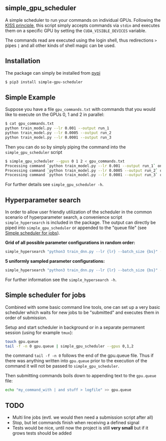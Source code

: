 simple_gpu_scheduler
--------------------

A simple scheduler to run your commands on individual GPUs.  Following the
[KISS principle](https://en.wikipedia.org/wiki/KISS_principle), this script
simply accepts commands via `stdin` and executes them on a specific GPU by
setting the `CUDA_VISIBLE_DEVICES` variable.

The commands read are executed using the login shell, thus redirections `>`
pipes `|` and all other kinds of shell magic can be used.

Installation
------------

The package can simply be installed from
[pypi](https://pypi.org/project/simple-gpu-scheduler/)
```bash
$ pip3 install simple-gpu-scheduler
```

Simple Example
--------------

Suppose you have a file `gpu_commands.txt` with commands that you would like to
execute on the GPUs 0, 1 and 2 in parallel:

```bash
$ cat gpu_commands.txt
python train_model.py --lr 0.001 --output run_1
python train_model.py --lr 0.0005 --output run_2
python train_model.py --lr 0.0001 --output run_3
```

Then you can do so by simply piping the command into the `simple_gpu_scheduler`
script
```bash
$ simple_gpu_scheduler --gpus 0 1 2 < gpu_commands.txt
Processing command `python train_model.py --lr 0.001 --output run_1` on gpu 2
Processing command `python train_model.py --lr 0.0005 --output run_2` on gpu 1
Processing command `python train_model.py --lr 0.0001 --output run_3` on gpu 0
```

For further details see `simple_gpu_scheduler -h`.

Hyperparameter search
---------------------

In order to allow user friendly utilization of the scheduler in the common
scenario of hyperparameter search, a convenience script `simple_hypersearch` is
included in the package. The output can directly be piped into
`simple_gpu_scheduler` or appended to the "queue file" (see [Simple scheduler
for jobs](#simple-scheduler-for-jobs)).

**Grid of all possible parameter configurations in random order:**
```bash
simple_hypersearch "python3 train_dnn.py --lr {lr} --batch_size {bs}" -p lr 0.001 0.0005 0.0001 -p bs 32 64 128 | simple_gpu_scheduler --gpus 0,1,2
```

**5 uniformly sampled parameter configurations:**
```bash
simple_hypersearch "python3 train_dnn.py --lr {lr} --batch_size {bs}" --n-samples 5 -p lr 0.001 0.0005 0.0001 -p bs 32 64 128 | simple_gpu_scheduler --gpus 0,1,2
```

For further information see the `simple_hypersearch -h`.

Simple scheduler for jobs
-------------------------

Combined with some basic command line tools, one can set up a very basic
scheduler which waits for new jobs to be "submitted" and executes them in order
of submission.

Setup and start scheduler in background or in a separate permanent session
(using for example `tmux`):
```bash
touch gpu.queue
tail -f -n 0 gpu.queue | simple_gpu_scheduler --gpus 0,1,2
```
the command `tail -f -n 0` follows the end of the gpu.queue file. Thus if there
was anything written into `gpu.queue` prior to the execution of the command it
will not be passed to `simple_gpu_scheduler`.

Then submitting commands boils down to appending text to the `gpu.queue` file:

```bash
echo "my_command_with | and stuff > logfile" >> gpu.queue
```



TODO
----

 - Multi line jobs (evtl. we would then need a submission script after all)
 - Stop, but let commands finish when receiving a defined signal
 - Tests would be nice, until now the project is still __very small__ but if it
   grows tests should be added
